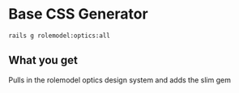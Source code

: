 # Base CSS Generator

```
rails g rolemodel:optics:all
```

## What you get

Pulls in the rolemodel optics design system and adds the slim gem
